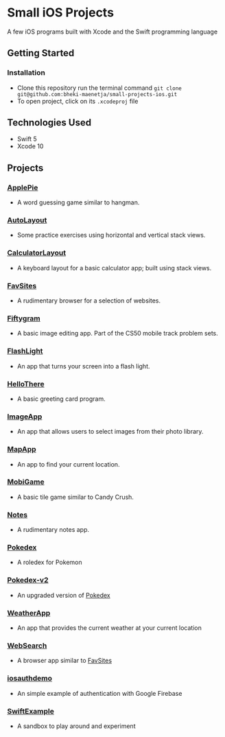 # Small iOS Projects
A few iOS programs built with Xcode and the Swift programming language
## Getting Started
### Installation
- Clone this repository run the terminal command `git clone git@github.com:bheki-maenetja/small-projects-ios.git`
- To open project, click on its `.xcodeproj` file
## Technologies Used
- Swift 5
- Xcode 10

## Projects
### [ApplePie](https://github.com/bheki-maenetja/small-projects-ios/tree/master/ApplePie)
  * A word guessing game similar to hangman.
### [AutoLayout](https://github.com/bheki-maenetja/small-projects-ios/tree/master/AutoLayoutPractice)
  * Some practice exercises using horizontal and vertical stack views.
### [CalculatorLayout](https://github.com/bheki-maenetja/small-projects-ios/tree/master/CalculatorLayout)
  * A keyboard layout for a basic calculator app; built using stack views.
### [FavSites](https://github.com/bheki-maenetja/small-projects-ios/tree/master/FavSites)
  * A rudimentary browser for a selection of websites.
### [Fiftygram](https://github.com/bheki-maenetja/small-projects-ios/tree/master/Fiftygram)
  * A basic image editing app. Part of the CS50 mobile track problem sets.
### [FlashLight](https://github.com/bheki-maenetja/small-projects-ios/tree/master/FlashLight)
  * An app that turns your screen into a flash light.
### [HelloThere](https://github.com/bheki-maenetja/small-projects-ios/tree/master/HelloThere)
  * A basic greeting card program.
### [ImageApp](https://github.com/bheki-maenetja/small-projects-ios/tree/master/ImageApp)
  * An app that allows users to select images from their photo library.
### [MapApp](https://github.com/bheki-maenetja/small-projects-ios/tree/master/MapApp)
  * An app to find your current location.
### [MobiGame](https://github.com/bheki-maenetja/small-projects-ios/tree/master/MobiGame)
  * A basic tile game similar to Candy Crush.
### [Notes](https://github.com/bheki-maenetja/small-projects-ios/tree/master/Notes)
  * A rudimentary notes app.
### [Pokedex](https://github.com/bheki-maenetja/small-projects-ios/tree/master/Pokedex)
  * A roledex for Pokemon
### [Pokedex-v2](https://github.com/bheki-maenetja/small-projects-ios/tree/master/Pokedex-v2)
  * An upgraded version of [Pokedex](https://github.com/bheki-maenetja/small-projects-ios/tree/master/Pokedex)
### [WeatherApp](https://github.com/bheki-maenetja/small-projects-ios/tree/master/WeatherApp)
  * An app that provides the current weather at your current location
### [WebSearch](https://github.com/bheki-maenetja/small-projects-ios/tree/master/WebSearch)
  * A browser app similar to [FavSites](https://github.com/bheki-maenetja/small-projects-ios/tree/master/FavSites)
### [iosauthdemo](https://github.com/bheki-maenetja/small-projects-ios/tree/master/iosauthdemo)
  * An simple example of authentication with Google Firebase
### [SwiftExample](https://github.com/bheki-maenetja/small-projects-ios/tree/master/SwiftExample)
  * A sandbox to play around and experiment

